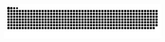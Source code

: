 ![GitHub Contribution Grid Snake](https://raw.githubusercontent.com/salesp07/salesp07/output/github-contribution-grid-snake.svg)
